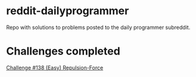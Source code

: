 reddit-dailyprogrammer
======================

Repo with solutions to problems posted to the daily programmer subreddit.


Challenges completed
=====================

[Challenge #138 (Easy) Repulsion-Force](https://github.com/miguelgazela/reddit-dailyprogammer/blob/master/challenge_138.py)
